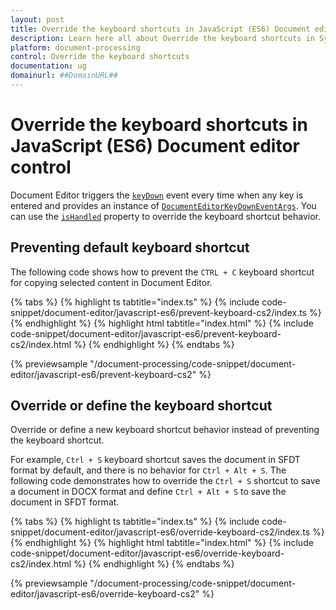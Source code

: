 ```yaml
---
layout: post
title: Override the keyboard shortcuts in JavaScript (ES6) Document editor control | Syncfusion
description: Learn here all about Override the keyboard shortcuts in Syncfusion JavaScript (ES6) Document editor control of Syncfusion Essential JS 2 and more.
platform: document-processing
control: Override the keyboard shortcuts 
documentation: ug
domainurl: ##DomainURL##
---
```


# Override the keyboard shortcuts in JavaScript (ES6) Document editor control

Document Editor triggers the [`keyDown`](https://ej2.syncfusion.com/documentation/api/document-editor#keydown) event every time when any key is entered and provides an instance of [`DocumentEditorKeyDownEventArgs`](https://ej2.syncfusion.com/documentation/api/document-editor/documentEditorKeyDownEventArgs/). You can use the [`isHandled`](https://ej2.syncfusion.com/documentation/api/document-editor/documentEditorKeyDownEventArgs#ishandled) property to override the keyboard shortcut behavior.

## Preventing default keyboard shortcut

The following code shows how to prevent the `CTRL + C` keyboard shortcut for copying selected content in Document Editor.

{% tabs %}
{% highlight ts tabtitle="index.ts" %}
{% include code-snippet/document-editor/javascript-es6/prevent-keyboard-cs2/index.ts %}
{% endhighlight %}
{% highlight html tabtitle="index.html" %}
{% include code-snippet/document-editor/javascript-es6/prevent-keyboard-cs2/index.html %}
{% endhighlight %}
{% endtabs %}
          
{% previewsample "/document-processing/code-snippet/document-editor/javascript-es6/prevent-keyboard-cs2" %}

## Override or define the keyboard shortcut

Override or define a new keyboard shortcut behavior instead of preventing the keyboard shortcut.

For example, `Ctrl + S` keyboard shortcut saves the document in SFDT format by default, and there is no behavior for `Ctrl + Alt + S`. The following code demonstrates how to override the `Ctrl + S` shortcut to save a document in DOCX format and define `Ctrl + Alt + S` to save the document in SFDT format.

{% tabs %}
{% highlight ts tabtitle="index.ts" %}
{% include code-snippet/document-editor/javascript-es6/override-keyboard-cs2/index.ts %}
{% endhighlight %}
{% highlight html tabtitle="index.html" %}
{% include code-snippet/document-editor/javascript-es6/override-keyboard-cs2/index.html %}
{% endhighlight %}
{% endtabs %}
          
{% previewsample "/document-processing/code-snippet/document-editor/javascript-es6/override-keyboard-cs2" %}